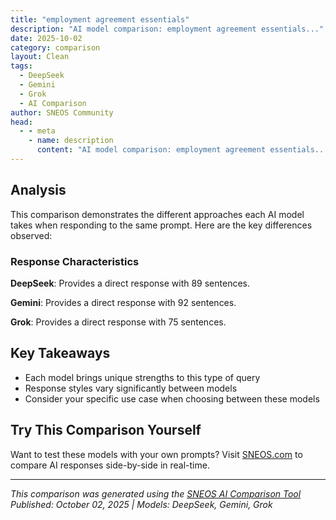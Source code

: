 ```yaml
---
title: "employment agreement essentials"
description: "AI model comparison: employment agreement essentials..."
date: 2025-10-02
category: comparison
layout: Clean
tags:
  - DeepSeek
  - Gemini
  - Grok
  - AI Comparison
author: SNEOS Community
head:
  - - meta
    - name: description
      content: "AI model comparison: employment agreement essentials..."
---
```


<ChatComparison
  title="employment agreement essentials"
  prompt="employment agreement essentials"
  :responses='{"DeepSeek": "Of course. Here is a comprehensive guide to the essential elements of an employment agreement, broken down for clarity.\n\n### **First, A Critical Disclaimer**\nAn employment agreement is a legally binding contract. While this guide covers the essential components, **you should always consult with an employment lawyer** before signing, especially for senior, specialized, or international roles. What is *not* in the contract can be as important as what is.\n\n---\n\n### **The Absolute Essentials (The \u0022Must-Haves\u0022)**\n\nThese are the core terms that define the fundamental relationship between employer and employee.\n\n#### 1. **Parties to the Agreement**\n* **Who:** Clearly states the full legal name of the employer (the company) and the full legal name of the employee.\n* **Why it\u0027s essential:** Identifies the legal entities bound by the contract.\n\n#### 2. **Job Title and Description**\n* **What:** Your official title and a detailed description of your duties, responsibilities, and expectations.\n* **Why it\u0027s essential:** Sets the scope of your work. A vague description can lead to \u0022scope creep,\u0022 where you\u0027re asked to perform duties far outside your intended role. It can also protect you from being reassigned to a completely different job.\n\n#### 3. **Start Date and Duration**\n* **What:** The specific date your employment begins. Is the role **\u0022at-will\u0022** or for a **fixed term**?\n * **At-Will (Common in the US):** Either party can terminate the employment at any time, for any reason (except an illegal one), with or without notice.\n * **Fixed-Term:** Employment lasts for a specified period (e.g., one year). Termination before the end date may be a breach of contract.\n* **Why it\u0027s essential:** Defines the stability and expected length of the employment.\n\n#### 4. **Compensation and Benefits**\nThis is often the most scrutinized section.\n\n* **Base Salary/Wage:** The annual salary or hourly wage, plus the pay frequency (e.g., bi-weekly, monthly).\n* **Bonus/Incentive Compensation:** Clear details on any bonus structure. Is it discretionary? What are the specific, measurable performance targets? When is it paid?\n* **Benefits:** Summary of health, dental, vision insurance, retirement plans (e.g., 401(k) with match details), and life insurance. You will likely need to agree to the separate, formal plan documents.\n* **Paid Time Off (PTO):** Details on vacation days, sick leave, personal days, and the company\u0027s accrual and rollover policies.\n\n#### 5. **Confidentiality Clause**\n* **What:** A promise that you will not disclose the employer\u0027s confidential information during and after your employment. This includes trade secrets, business plans, customer lists, and proprietary processes.\n* **Why it\u0027s essential:** Protects the company\u0027s sensitive information. This is standard, but ensure the definition of \u0022confidential information\u0022 is reasonable.\n\n#### 6. **Intellectual Property (IP) Assignment**\n* **What:** States that any inventions, creations, or work product you develop during your employment, using company resources or relating to the company\u0027s business, belong to the employer.\n* **Why it\u0027s essential:** Crucial for the company to protect its intellectual assets. If you are an inventor or creator, pay very close attention to this clause.\n\n---\n\n### **Critical Protective Clauses (The \u0022Watch-Out-Fors\u0022)**\n\nThese clauses protect the company\u0027s interests and can significantly impact your future career options.\n\n#### 7. **Termination Conditions**\n* **What:** Specifies the grounds and procedures for ending the employment. It typically distinguishes between:\n * **\u0022For Cause\u0022:** Immediate termination for serious misconduct (e.g., fraud, theft, gross negligence).\n * **\u0022Without Cause\u0022 / With Notice:** Termination for any other reason, often requiring a notice period or pay in lieu of notice.\n* **Why it\u0027s essential:** Understanding the conditions for termination, especially the definition of \u0022Cause,\u0022 is vital for your job security.\n\n#### 8. **Restrictive Covenants (Non-Compete, Non-Solicit)**\nThese can be highly negotiated and are subject to state/local laws (some jurisdictions, like California, largely ban non-competes).\n\n* **Non-Compete Agreement:** Restricts your ability to work for a competitor or start a competing business for a certain period and within a specific geographic area *after* your employment ends.\n * **Scrutinize:** The scope (industry), duration (e.g., 6 months, 1 year), and geographic range must be reasonable to be enforceable.\n* **Non-Solicitation Agreement:** Prevents you from soliciting the company\u0027s **clients/customers** and/or **employees** after you leave.\n * **Scrutinize:** Ensure it applies only to clients you actually worked with, not the entire customer base.\n\n#### 9. **Dispute Resolution**\n* **What:** Dictates how conflicts will be resolved. It may require:\n * **Arbitration:** A private process instead of a public court trial. (Often favored by companies as it\u0027s typically faster and cheaper).\n * **Mediation:** A non-binding process to try to reach a settlement.\n * **Governing Law and Venue:** Which state\u0027s laws will apply and where any lawsuit must be filed.\n* **Why it\u0027s essential:** You may be giving up your right to a jury trial. Understand the forum and process for resolving future disputes.\n\n---\n\n### **Other Important Provisions**\n\n#### 10. **Severability Clause**\n* **What:** States that if one part of the agreement is found to be unenforceable, the rest of the contract remains in effect.\n* **Why it\u0027s essential:** Prevents the entire agreement from being invalidated due to one faulty clause.\n\n#### 11. **Entire Agreement Clause (or \u0022Merger Clause\u0022)**\n* **What:** States that the written document represents the entire agreement between the parties, superseding all prior discussions, promises, or offers (including those in the interview).\n* **Why it\u0027s essential:** Means you can\u0027t later claim \u0022But the hiring manager promised me X verbally.\u0022 Get everything important in writing within the four corners of this document.\n\n#### 12. **Post-Employment Obligations**\n* **What:** Clarifies ongoing duties after you leave, such as returning all company property (laptop, phone, badges) and cooperating in the transition of your duties.\n\n---\n\n### **Checklist \u0026 Final Advice**\n\n**Before You Sign, Ask Yourself:**\n\n* \u2705 Are all the key terms from my offer letter (salary, bonus, title) accurately reflected?\n* \u2705 Do I fully understand the bonus structure and its conditions?\n* \u2705 Are the non-compete and non-solicit clauses reasonable and enforceable in my location?\n* \u2705 Who owns the IP I create, both during and (sometimes) outside of work hours?\n* \u2705 What are the exact conditions for termination, and what severance, if any, is offered?\n* \u2705 Have I reviewed the benefits details separately if they aren\u0027t fully detailed here?\n* \u2705 Have I considered having an employment lawyer review this?\n\nNegotiating an employment agreement is normal. If a clause seems too restrictive, it is perfectly acceptable to ask for it to be modified or narrowed in scope. Your leverage is highest before you sign.", "Gemini": "Okay, let\u0027s break down the essential elements that should be included in a comprehensive employment agreement. This information is for general guidance only, and you should always consult with an attorney to ensure your specific agreement complies with applicable laws and meets your needs.\n\n**I. Core Elements (Must-Haves):**\n\n* **Identification of Parties:**\n * **Employer\u0027s Full Legal Name and Address:** No abbreviations or trade names.\n * **Employee\u0027s Full Legal Name and Address:** Ensures accurate record-keeping.\n\n* **Job Title and Description:**\n * **Accurate and Specific Job Title:** Reflects the employee\u0027s role within the organization.\n * **Detailed Job Description:** Outlines the key responsibilities, duties, and expectations of the position. Include both routine tasks and any special projects or areas of focus. This is crucial for setting expectations and performance evaluation. Consider adding language that the job description can be updated from time to time.\n\n* **Start Date:**\n * **The Effective Date of Employment:** When the employee officially begins working.\n\n* **Compensation:**\n * **Salary or Wage Rate:** Specify the amount (e.g., $X per year, $Y per hour).\n * **Payment Frequency:** How often the employee will be paid (e.g., bi-weekly, monthly).\n * **Method of Payment:** How the employee will receive their payment (e.g., direct deposit, check).\n\n* **Work Location:**\n * **Primary Place of Work:** The address where the employee will primarily perform their duties. If remote work is involved, clearly state the remote work arrangement and any requirements (e.g., regular meetings at the office). Consider adding language that the employer can change the work location.\n\n* **Work Hours:**\n * **Standard Work Hours:** Specify the employee\u0027s typical work schedule (e.g., 9:00 AM to 5:00 PM, Monday through Friday).\n * **Overtime:** State whether the employee is eligible for overtime pay and how it will be calculated, if applicable. Refer to applicable wage and hour laws.\n * **Breaks:** Outline any meal or rest breaks the employee is entitled to.\n\n* **Benefits:**\n * **Health Insurance:** Describe the health insurance coverage offered (or state that the employee is eligible according to company policy).\n * **Paid Time Off (PTO):** Detail the amount of vacation, sick leave, and holidays the employee is entitled to. Specify accrual methods and any limitations on usage.\n * **Other Benefits:** List any other benefits provided, such as retirement plans (401k, pension), life insurance, disability insurance, employee stock options, etc. Refer to plan documents for specific details.\n\n* **Termination:**\n * **Termination by Employer:** Outline the grounds for termination (e.g., for cause, without cause).\n * **Termination by Employee:** Specify the required notice period the employee must provide if they resign.\n * **Severance:** If severance is offered, detail the terms and conditions.\n * **Final Pay:** State when and how the employee\u0027s final paycheck will be issued, including any accrued vacation pay.\n * **Return of Company Property:** Clarify the employee\u0027s obligation to return all company property upon termination.\n\n* **Confidentiality:**\n * **Definition of Confidential Information:** Clearly define what constitutes confidential information (e.g., trade secrets, customer lists, financial data).\n * **Employee\u0027s Obligation to Protect Confidential Information:** State that the employee must keep confidential information secret during and after employment.\n\n* **Governing Law:**\n * **The State Whose Laws Will Govern the Agreement:** This is important for resolving any disputes.\n\n* **Entire Agreement Clause (Integration Clause):**\n * **States That the Written Agreement is the Complete and Only Agreement:** It supersedes any prior oral or written agreements.\n\n* **Amendment Clause:**\n * **Specifies How the Agreement Can Be Changed:** Typically, it requires a written amendment signed by both parties.\n\n* **Signatures:**\n * **Signatures of Both the Employer and the Employee:** Dated and with clear indication of their titles or roles.\n\n**II. Important Considerations (Often Included):**\n\n* **Non-Compete Clause (Restrictive Covenant):**\n * **Restricts the Employee\u0027s Ability to Work for Competitors:** Must be reasonable in scope (geographic area, time period, and type of work). Enforceability varies significantly by state. Consult with an attorney about the legality of this in your jurisdiction.\n\n* **Non-Solicitation Clause:**\n * **Prohibits the Employee from Soliciting the Employer\u0027s Customers or Employees:** This can be less restrictive than a non-compete and may be easier to enforce.\n\n* **Intellectual Property (IP) Ownership:**\n * **Clarifies Ownership of Inventions, Copyrights, and Other Intellectual Property Created by the Employee:** Typically, IP created during the course of employment belongs to the employer.\n\n* **Dispute Resolution:**\n * **Arbitration Clause:** Requires disputes to be resolved through arbitration rather than litigation. This can be faster and less expensive.\n * **Mediation Clause:** Requires the parties to attempt mediation before initiating arbitration or litigation.\n\n* **Indemnification:**\n * **Protection for the Employee or Employer from Certain Liabilities:** This clause outlines who is responsible for covering costs related to specific situations.\n\n* **At-Will Employment Statement:**\n * **If Applicable, Clearly State That the Employment is At-Will:** This means the employer can terminate the employee at any time, for any reason (or no reason), as long as it\u0027s not illegal. However, many states have exceptions to at-will employment.\n * **Important Note:** Many states do not require such a statement for at-will employment to exist. Consult with an attorney about the requirements in your jurisdiction.\n * **Note:** Even with an at-will statement, employers must still comply with anti-discrimination laws and other applicable regulations.\n\n* **Performance Reviews:**\n * **Frequency of Reviews:** State how often the employee\u0027s performance will be reviewed.\n * **Review Process:** Outline the process for conducting performance reviews.\n\n* **Company Policies:**\n * **Reference to Employee Handbook:** State that the employee is expected to adhere to the company\u0027s policies and procedures, as outlined in the employee handbook. Provide the employee with a copy of the handbook.\n\n* **Relocation Expenses:**\n * If applicable, specify the amount and conditions for reimbursement of relocation expenses.\n\n**III. Key Considerations Before Drafting or Signing:**\n\n* **State and Federal Laws:** Employment laws vary significantly by state and are subject to change. Consult with an attorney to ensure compliance with all applicable laws.\n* **Negotiation:** Employees and employers can negotiate the terms of an employment agreement. Don\u0027t be afraid to ask for changes that are important to you.\n* **Clarity:** The agreement should be written in clear, concise language that is easy to understand. Avoid jargon or ambiguous terms.\n* **Review:** Carefully review the entire agreement before signing it. If you have any questions or concerns, seek legal advice.\n* **Legal Counsel:** **It is strongly recommended that both employers and employees consult with an attorney before entering into an employment agreement.** An attorney can help you understand your rights and obligations, and can ensure that the agreement is fair and legally enforceable.\n\n**IV. Example Scenarios and Why They Matter:**\n\n* **Scenario 1: Vague Job Description:** An employee is hired as a \u0022Marketing Specialist\u0022 with a one-sentence job description. Later, the employer expects the employee to handle graphic design and event planning, which are outside the employee\u0027s skillset. A detailed job description would have clarified expectations and prevented this conflict.\n\n* **Scenario 2: Ambiguous Termination Clause:** The termination clause states that the employee can be terminated \u0022for cause,\u0022 but doesn\u0027t define \u0022cause.\u0022 This ambiguity can lead to disputes about whether a termination was justified.\n\n* **Scenario 3: Missing IP Ownership Clause:** An employee develops a groundbreaking software program while working for a company, but the employment agreement doesn\u0027t address IP ownership. This could lead to a legal battle over who owns the rights to the software.\n\n**Disclaimer:** This information is for general guidance only and should not be considered legal advice. You should consult with an attorney to discuss your specific situation and to ensure that any employment agreement you enter into is legally compliant and meets your needs.\n", "Grok": "An employment agreement is a crucial document that outlines the terms and conditions of employment between an employer and an employee. It helps establish clarity, protect both parties, and ensure compliance with legal requirements. Below are the essential components of an employment agreement:\n\n### 1. **Basic Information**\n - **Names of Parties**: Full legal names of the employer (company or individual) and the employee.\n - **Date of Agreement**: The date the agreement is signed or becomes effective.\n - **Position/Title**: The employee\u2019s job title or role within the organization.\n\n### 2. **Employment Type**\n - Specify whether the employment is full-time, part-time, temporary, contract-based, or at-will (if applicable).\n - Indicate if there is a probationary period and its duration.\n\n### 3. **Job Responsibilities**\n - A clear description of the employee\u2019s duties, responsibilities, and expectations.\n - Mention the department or team they will be working with, if relevant.\n\n### 4. **Compensation and Benefits**\n - **Salary/Wages**: The amount, frequency (e.g., hourly, weekly, monthly), and payment method (e.g., direct deposit).\n - **Bonuses/Commissions**: Details of any performance-based incentives, if applicable.\n - **Benefits**: Information on health insurance, retirement plans (e.g., 401(k)), paid time off (PTO), sick leave, holidays, or other perks.\n - **Deductions**: Any mandatory or agreed-upon deductions (e.g., taxes, insurance premiums).\n\n### 5. **Work Schedule and Location**\n - **Hours of Work**: Expected working hours, including overtime policies if applicable.\n - **Work Location**: Whether the work is onsite, remote, or hybrid, including the address of the workplace if relevant.\n\n### 6. **Duration of Employment**\n - Specify if the employment is for a fixed term (e.g., contract for 1 year) or indefinite (ongoing until terminated).\n - Include renewal or extension terms for fixed-term contracts.\n\n### 7. **Termination Clauses**\n - **Notice Period**: The required notice period for resignation or termination by either party.\n - **Grounds for Termination**: Conditions under which employment can be terminated (e.g., misconduct, redundancy).\n - **Severance Pay**: Details of any severance package or benefits upon termination, if applicable.\n\n### 8. **Confidentiality and Non-Disclosure**\n - A clause to protect the employer\u2019s confidential information, trade secrets, or proprietary data.\n - Specify the duration of confidentiality obligations (during and after employment).\n\n### 9. **Non-Compete and Non-Solicitation Clauses** (if applicable)\n - **Non-Compete**: Restrictions on the employee working for competitors or starting a similar business within a specific time frame and geographic area after leaving the company.\n - **Non-Solicitation**: Prohibition on soliciting the employer\u2019s clients, customers, or employees for a specified period after termination.\n - Ensure these clauses comply with local labor laws, as they are not enforceable in some jurisdictions or must be reasonable in scope.\n\n### 10. **Intellectual Property (IP) Ownership**\n - Clarify ownership of any work, inventions, or ideas created by the employee during employment (typically owned by the employer).\n - Include provisions for assigning IP rights to the employer.\n\n### 11. **Dispute Resolution**\n - Outline the process for resolving disputes, such as mediation or arbitration.\n - Specify the governing law and jurisdiction for legal matters (e.g., state or country laws).\n\n### 12. **Compliance with Laws and Policies**\n - A statement that the employee must comply with company policies, handbooks, and applicable local, state, and federal laws.\n - Mention any specific workplace rules (e.g., safety regulations, anti-harassment policies).\n\n### 13. **Signatures**\n - Both the employer and employee must sign and date the agreement to make it legally binding.\n - Include a witness signature if required by local law.\n\n### 14. **Miscellaneous Provisions**\n - **Amendments**: State that any changes to the agreement must be in writing and signed by both parties.\n - **Severability**: If one clause is deemed invalid, the rest of the agreement remains enforceable.\n - **Entire Agreement**: A statement that the document represents the full agreement between the parties, superseding any prior discussions or agreements.\n\n### Additional Tips:\n- **Customize to Jurisdiction**: Employment laws vary widely by country, state, or region. Ensure the agreement complies with local labor laws (e.g., minimum wage, overtime, anti-discrimination laws).\n- **Seek Legal Advice**: Have the agreement reviewed by a lawyer to avoid legal pitfalls, especially for complex clauses like non-compete or termination.\n- **Clear Language**: Use simple, straightforward language to avoid misunderstandings.\n- **Provide a Copy**: Ensure the employee receives a signed copy of the agreement for their records.\n\nBy including these essentials, an employment agreement can provide a solid foundation for a transparent and mutually beneficial working relationship. If you\u2019re drafting one, consider consulting with an HR professional or legal expert to tailor it to your specific needs and legal requirements."}' 
  published-date="01:43"
/>

## Analysis

This comparison demonstrates the different approaches each AI model takes when responding to the same prompt. Here are the key differences observed:

### Response Characteristics

**DeepSeek**: Provides a direct response with 89 sentences. 

**Gemini**: Provides a direct response with 92 sentences. 

**Grok**: Provides a direct response with 75 sentences. 

## Key Takeaways

- Each model brings unique strengths to this type of query
- Response styles vary significantly between models
- Consider your specific use case when choosing between these models

## Try This Comparison Yourself

Want to test these models with your own prompts? Visit [SNEOS.com](https://sneos.com) to compare AI responses side-by-side in real-time.

---

*This comparison was generated using the [SNEOS AI Comparison Tool](https://sneos.com)*
*Published: October 02, 2025 | Models: DeepSeek, Gemini, Grok*
